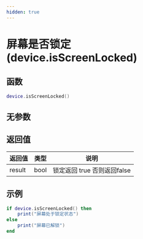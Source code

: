 ```yaml
---
hidden: true
---
```


# 屏幕是否锁定(device.isScreenLocked)

## 函数

```lua
device.isScreenLocked()
```

## 无参数

## 返回值

| 返回值    | 类型   | 说明                  |
| ------ | ---- | ------------------- |
| result | bool | 锁定返回 true 否则返回false |

## 示例

```lua
if device.isScreenLocked() then
    print("屏幕处于锁定状态")
else
    print("屏幕已解锁")
end
```
